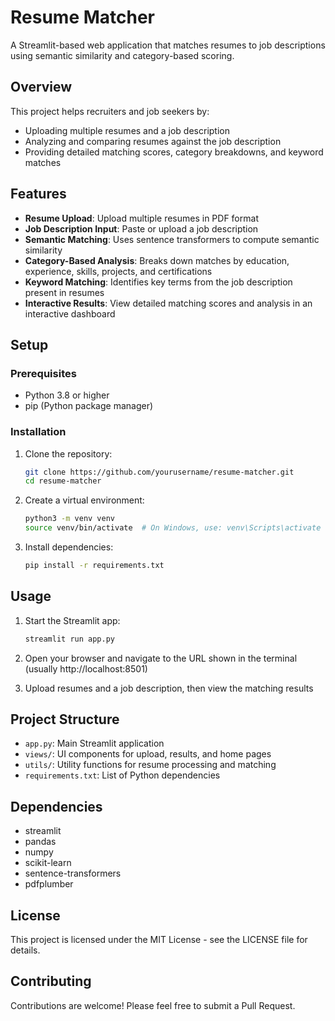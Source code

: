 # Resume Matcher

A Streamlit-based web application that matches resumes to job descriptions using semantic similarity and category-based scoring.

## Overview

This project helps recruiters and job seekers by:
- Uploading multiple resumes and a job description
- Analyzing and comparing resumes against the job description
- Providing detailed matching scores, category breakdowns, and keyword matches

## Features

- **Resume Upload**: Upload multiple resumes in PDF format
- **Job Description Input**: Paste or upload a job description
- **Semantic Matching**: Uses sentence transformers to compute semantic similarity
- **Category-Based Analysis**: Breaks down matches by education, experience, skills, projects, and certifications
- **Keyword Matching**: Identifies key terms from the job description present in resumes
- **Interactive Results**: View detailed matching scores and analysis in an interactive dashboard

## Setup

### Prerequisites

- Python 3.8 or higher
- pip (Python package manager)

### Installation

1. Clone the repository:
   ```bash
   git clone https://github.com/yourusername/resume-matcher.git
   cd resume-matcher
   ```

2. Create a virtual environment:
   ```bash
   python3 -m venv venv
   source venv/bin/activate  # On Windows, use: venv\Scripts\activate
   ```

3. Install dependencies:
   ```bash
   pip install -r requirements.txt
   ```

## Usage

1. Start the Streamlit app:
   ```bash
   streamlit run app.py
   ```

2. Open your browser and navigate to the URL shown in the terminal (usually http://localhost:8501)

3. Upload resumes and a job description, then view the matching results

## Project Structure

- `app.py`: Main Streamlit application
- `views/`: UI components for upload, results, and home pages
- `utils/`: Utility functions for resume processing and matching
- `requirements.txt`: List of Python dependencies

## Dependencies

- streamlit
- pandas
- numpy
- scikit-learn
- sentence-transformers
- pdfplumber

## License

This project is licensed under the MIT License - see the LICENSE file for details.

## Contributing

Contributions are welcome! Please feel free to submit a Pull Request.